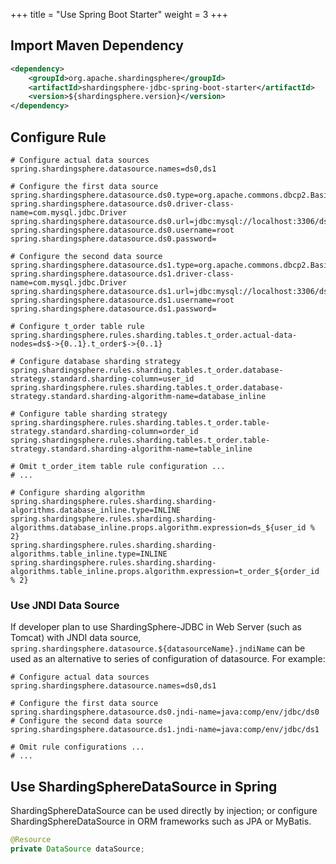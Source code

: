 +++
title = "Use Spring Boot Starter"
weight = 3
+++

## Import Maven Dependency

```xml
<dependency>
    <groupId>org.apache.shardingsphere</groupId>
    <artifactId>shardingsphere-jdbc-spring-boot-starter</artifactId>
    <version>${shardingsphere.version}</version>
</dependency>
```

## Configure Rule

```properties
# Configure actual data sources
spring.shardingsphere.datasource.names=ds0,ds1

# Configure the first data source
spring.shardingsphere.datasource.ds0.type=org.apache.commons.dbcp2.BasicDataSource
spring.shardingsphere.datasource.ds0.driver-class-name=com.mysql.jdbc.Driver
spring.shardingsphere.datasource.ds0.url=jdbc:mysql://localhost:3306/ds0
spring.shardingsphere.datasource.ds0.username=root
spring.shardingsphere.datasource.ds0.password=

# Configure the second data source
spring.shardingsphere.datasource.ds1.type=org.apache.commons.dbcp2.BasicDataSource
spring.shardingsphere.datasource.ds1.driver-class-name=com.mysql.jdbc.Driver
spring.shardingsphere.datasource.ds1.url=jdbc:mysql://localhost:3306/ds1
spring.shardingsphere.datasource.ds1.username=root
spring.shardingsphere.datasource.ds1.password=

# Configure t_order table rule
spring.shardingsphere.rules.sharding.tables.t_order.actual-data-nodes=ds$->{0..1}.t_order$->{0..1}

# Configure database sharding strategy
spring.shardingsphere.rules.sharding.tables.t_order.database-strategy.standard.sharding-column=user_id
spring.shardingsphere.rules.sharding.tables.t_order.database-strategy.standard.sharding-algorithm-name=database_inline

# Configure table sharding strategy
spring.shardingsphere.rules.sharding.tables.t_order.table-strategy.standard.sharding-column=order_id
spring.shardingsphere.rules.sharding.tables.t_order.table-strategy.standard.sharding-algorithm-name=table_inline

# Omit t_order_item table rule configuration ...
# ...

# Configure sharding algorithm
spring.shardingsphere.rules.sharding.sharding-algorithms.database_inline.type=INLINE
spring.shardingsphere.rules.sharding.sharding-algorithms.database_inline.props.algorithm.expression=ds_${user_id % 2}
spring.shardingsphere.rules.sharding.sharding-algorithms.table_inline.type=INLINE
spring.shardingsphere.rules.sharding.sharding-algorithms.table_inline.props.algorithm.expression=t_order_${order_id % 2}
```

### Use JNDI Data Source

If developer plan to use ShardingSphere-JDBC in Web Server (such as Tomcat) with JNDI data source, 
`spring.shardingsphere.datasource.${datasourceName}.jndiName` can be used as an alternative to series of configuration of datasource. 
For example:

```properties
# Configure actual data sources
spring.shardingsphere.datasource.names=ds0,ds1

# Configure the first data source
spring.shardingsphere.datasource.ds0.jndi-name=java:comp/env/jdbc/ds0
# Configure the second data source
spring.shardingsphere.datasource.ds1.jndi-name=java:comp/env/jdbc/ds1

# Omit rule configurations ...
# ...
```

## Use ShardingSphereDataSource in Spring

ShardingSphereDataSource can be used directly by injection; 
or configure ShardingSphereDataSource in ORM frameworks such as JPA or MyBatis.

```java
@Resource
private DataSource dataSource;
```
